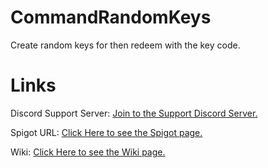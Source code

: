 # CommandRandomKeys
Create random keys for then redeem with the key code.

# Links

Discord Support Server: [Join to the Support Discord Server.](https://discord.gg/epDPg4h7e9)

Spigot URL: [Click Here to see the Spigot page.](https://soon/)

Wiki: [Click Here to see the Wiki page.](https://github.com/PonnyTheLight/CommandRandomKeys/wiki)
